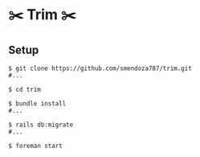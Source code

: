 # :scissors: Trim :scissors:

## Setup

```
$ git clone https://github.com/smendoza787/trim.git
#...
```
```
$ cd trim
```
```
$ bundle install
#...
```
```
$ rails db:migrate
#...
```
```
$ foreman start
```
